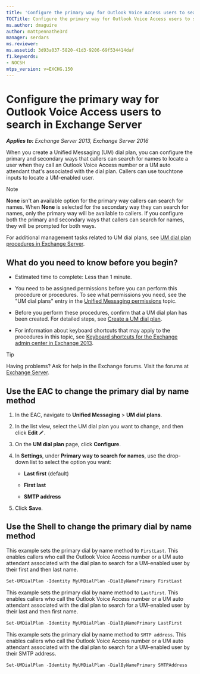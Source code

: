 ```yaml
---
title: 'Configure the primary way for Outlook Voice Access users to search: Exchange 2013 Help'
TOCTitle: Configure the primary way for Outlook Voice Access users to search
ms.author: dmaguire
author: mattpennathe3rd
manager: serdars
ms.reviewer:
ms.assetid: 3d93a037-5820-41d3-9206-69f534414daf
f1.keywords:
- NOCSH
mtps_version: v=EXCHG.150
---
```


# Configure the primary way for Outlook Voice Access users to search in Exchange Server

_**Applies to:** Exchange Server 2013, Exchange Server 2016_

When you create a Unified Messaging (UM) dial plan, you can configure the primary and secondary ways that callers can search for names to locate a user when they call an Outlook Voice Access number or a UM auto attendant that's associated with the dial plan. Callers can use touchtone inputs to locate a UM-enabled user.

> [!NOTE]
> **None** isn't an available option for the primary way callers can search for names. When **None** is selected for the secondary way they can search for names, only the primary way will be available to callers. If you configure both the primary and secondary ways that callers can search for names, they will be prompted for both ways.

For additional management tasks related to UM dial plans, see [UM dial plan procedures in Exchange Server](um-dial-plan-procedures-exchange-2013-help.md).

## What do you need to know before you begin?

- Estimated time to complete: Less than 1 minute.

- You need to be assigned permissions before you can perform this procedure or procedures. To see what permissions you need, see the "UM dial plans" entry in the [Unified Messaging permissions](unified-messaging-permissions-exchange-2013-help.md) topic.

- Before you perform these procedures, confirm that a UM dial plan has been created. For detailed steps, see [Create a UM dial plan](create-um-dial-plan-exchange-2013-help.md).

- For information about keyboard shortcuts that may apply to the procedures in this topic, see [Keyboard shortcuts for the Exchange admin center in Exchange 2013](keyboard-shortcuts-in-the-exchange-admin-center-2013-help.md).

> [!TIP]
> Having problems? Ask for help in the Exchange forums. Visit the forums at [Exchange Server](https://go.microsoft.com/fwlink/p/?linkId=60612).

## Use the EAC to change the primary dial by name method

1. In the EAC, navigate to **Unified Messaging** \> **UM dial plans**.

2. In the list view, select the UM dial plan you want to change, and then click **Edit** ![Edit icon](images/ITPro_EAC_EditIcon.gif).

3. On the **UM dial plan** page, click **Configure**.

4. In **Settings**, under **Primary way to search for names**, use the drop-down list to select the option you want:

   - **Last first** (default)

   - **First last**

   - **SMTP address**

5. Click **Save**.

## Use the Shell to change the primary dial by name method

This example sets the primary dial by name method to `FirstLast`. This enables callers who call the Outlook Voice Access number or a UM auto attendant associated with the dial plan to search for a UM-enabled user by their first and then last name.

```powershell
Set-UMDialPlan -Identity MyUMDialPlan -DialByNamePrimary FirstLast
```

This example sets the primary dial by name method to `LastFirst`. This enables callers who call the Outlook Voice Access number or a UM auto attendant associated with the dial plan to search for a UM-enabled user by their last and then first name.

```powershell
Set-UMDialPlan -Identity MyUMDialPlan -DialByNamePrimary LastFirst
```

This example sets the primary dial by name method to `SMTP address`. This enables callers who call the Outlook Voice Access number or a UM auto attendant associated with the dial plan to search for a UM-enabled user by their SMTP address.

```powershell
Set-UMDialPlan -Identity MyUMDialPlan -DialByNamePrimary SMTPAddress
```
